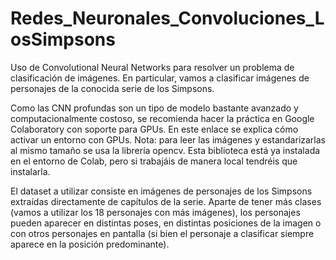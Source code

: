 # Redes_Neuronales_Convoluciones_LosSimpsons
Uso de Convolutional Neural Networks para resolver un problema de clasificación de imágenes. En particular, vamos a clasificar imágenes de personajes de la conocida serie de los Simpsons.

Como las CNN profundas son un tipo de modelo bastante avanzado y computacionalmente costoso, se recomienda hacer la práctica en Google Colaboratory con soporte para GPUs. En este enlace se explica cómo activar un entorno con GPUs. Nota: para leer las imágenes y estandarizarlas al mismo tamaño se usa la librería opencv. Esta biblioteca está ya instalada en el entorno de Colab, pero si trabajáis de manera local tendréis que instalarla.

El dataset a utilizar consiste en imágenes de personajes de los Simpsons extraídas directamente de capítulos de la serie. Aparte de tener más clases (vamos a utilizar los 18 personajes con más imágenes), los personajes pueden aparecer en distintas poses, en distintas posiciones de la imagen o con otros personajes en pantalla (si bien el personaje a clasificar siempre aparece en la posición predominante).
